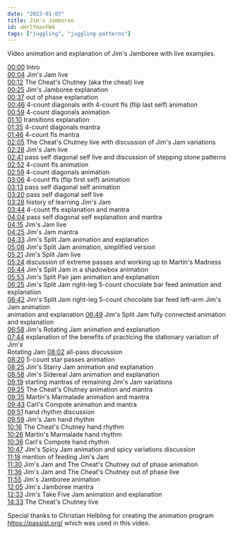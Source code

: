 ```yaml
---
date: "2023-01-07"
title: Jim's Jamboree
id: uHrlYmaxFW4
tags: ["juggling", "juggling-patterns"]
---
```


Video animation and explanation of Jim's Jamboree with live examples.

<a href="https://www.youtube.com/watch?v=uHrlYmaxFW4&t=0s" target="_blank">00:00</a> Intro<br />
<a href="https://www.youtube.com/watch?v=uHrlYmaxFW4&t=4s" target="_blank">00:04</a> Jim's Jam live<br />
<a href="https://www.youtube.com/watch?v=uHrlYmaxFW4&t=12s" target="_blank">00:12</a> The Cheat's Chutney (aka the cheat) live<br />
<a href="https://www.youtube.com/watch?v=uHrlYmaxFW4&t=25s" target="_blank">00:25</a> Jim's Jamboree explanation<br />
<a href="https://www.youtube.com/watch?v=uHrlYmaxFW4&t=37s" target="_blank">00:37</a> out of phase explanation<br />
<a href="https://www.youtube.com/watch?v=uHrlYmaxFW4&t=46s" target="_blank">00:46</a> 4-count diagonals with 4-count fls (flip last self) animation<br />
<a href="https://www.youtube.com/watch?v=uHrlYmaxFW4&t=59s" target="_blank">00:59</a> 4-count diagonals animation<br />
<a href="https://www.youtube.com/watch?v=uHrlYmaxFW4&t=70s" target="_blank">01:10</a> transitions explanation<br />
<a href="https://www.youtube.com/watch?v=uHrlYmaxFW4&t=95s" target="_blank">01:35</a> 4-count diagonals mantra<br />
<a href="https://www.youtube.com/watch?v=uHrlYmaxFW4&t=106s" target="_blank">01:46</a> 4-count fls mantra<br />
<a href="https://www.youtube.com/watch?v=uHrlYmaxFW4&t=125s" target="_blank">02:05</a> The Cheat's Chutney live with discussion of Jim's Jam variations<br />
<a href="https://www.youtube.com/watch?v=uHrlYmaxFW4&t=148s" target="_blank">02:28</a> Jim's Jam live<br />
<a href="https://www.youtube.com/watch?v=uHrlYmaxFW4&t=161s" target="_blank">02:41</a> pass self diagonal self live and discussion of stepping stone patterns<br />
<a href="https://www.youtube.com/watch?v=uHrlYmaxFW4&t=172s" target="_blank">02:52</a> 4-count fls animation<br />
<a href="https://www.youtube.com/watch?v=uHrlYmaxFW4&t=179s" target="_blank">02:59</a> 4-count diagonals animation<br />
<a href="https://www.youtube.com/watch?v=uHrlYmaxFW4&t=186s" target="_blank">03:06</a> 4-count ffs (flip first self) animation<br />
<a href="https://www.youtube.com/watch?v=uHrlYmaxFW4&t=193s" target="_blank">03:13</a> pass self diagonal self animation<br />
<a href="https://www.youtube.com/watch?v=uHrlYmaxFW4&t=200s" target="_blank">03:20</a> pass self diagonal self live<br />
<a href="https://www.youtube.com/watch?v=uHrlYmaxFW4&t=208s" target="_blank">03:28</a> history of learning Jim's Jam<br />
<a href="https://www.youtube.com/watch?v=uHrlYmaxFW4&t=224s" target="_blank">03:44</a> 4-count ffs explanation and mantra<br />
<a href="https://www.youtube.com/watch?v=uHrlYmaxFW4&t=244s" target="_blank">04:04</a> pass self diagonal self explanation and mantra<br />
<a href="https://www.youtube.com/watch?v=uHrlYmaxFW4&t=255s" target="_blank">04:15</a> Jim's Jam live<br />
<a href="https://www.youtube.com/watch?v=uHrlYmaxFW4&t=265s" target="_blank">04:25</a> Jim's Jam mantra<br />
<a href="https://www.youtube.com/watch?v=uHrlYmaxFW4&t=273s" target="_blank">04:33</a> Jim's Split Jam animation and explanation<br />
<a href="https://www.youtube.com/watch?v=uHrlYmaxFW4&t=308s" target="_blank">05:08</a> Jim's Split Jam animation, simplified version<br />
<a href="https://www.youtube.com/watch?v=uHrlYmaxFW4&t=321s" target="_blank">05:21</a> Jim's Split Jam live <br />
<a href="https://www.youtube.com/watch?v=uHrlYmaxFW4&t=324s" target="_blank">05:24</a> discussion of extreme passes and working up to Martin's Madness<br />
<a href="https://www.youtube.com/watch?v=uHrlYmaxFW4&t=344s" target="_blank">05:44</a> Jim's Split Jam in a shadowbox animation<br />
<a href="https://www.youtube.com/watch?v=uHrlYmaxFW4&t=353s" target="_blank">05:53</a> Jim's Split Pair jam animation and explanation<br />
<a href="https://www.youtube.com/watch?v=uHrlYmaxFW4&t=385s" target="_blank">06:25</a> Jim's Split Jam right-leg 5-count chocolate bar feed animation and explanation<br />
<a href="https://www.youtube.com/watch?v=uHrlYmaxFW4&t=402s" target="_blank">06:42</a> Jim's Split Jam right-leg 5-count chocolate bar feed left-arm Jim's Jam animation <br />animation and explanation
<a href="https://www.youtube.com/watch?v=uHrlYmaxFW4&t=409s" target="_blank">06:49</a> Jim's Split Jam fully connected animation and explanation<br />
<a href="https://www.youtube.com/watch?v=uHrlYmaxFW4&t=418s" target="_blank">06:58</a> Jim's Rotating Jam animation and explanation<br />
<a href="https://www.youtube.com/watch?v=uHrlYmaxFW4&t=464s" target="_blank">07:44</a> explanation of the benefits of practicing the stationary variation of Jim's <br />Rotating Jam
<a href="https://www.youtube.com/watch?v=uHrlYmaxFW4&t=482s" target="_blank">08:02</a> all-pass discussion<br />
<a href="https://www.youtube.com/watch?v=uHrlYmaxFW4&t=500s" target="_blank">08:20</a> 5-count star passes animation<br />
<a href="https://www.youtube.com/watch?v=uHrlYmaxFW4&t=505s" target="_blank">08:25</a> Jim's Starry Jam animation and explanation<br />
<a href="https://www.youtube.com/watch?v=uHrlYmaxFW4&t=538s" target="_blank">08:58</a> Jim's Sidereal Jam animation and explanation<br />
<a href="https://www.youtube.com/watch?v=uHrlYmaxFW4&t=559s" target="_blank">09:19</a> starting mantras of remaining Jim's Jam variations<br />
<a href="https://www.youtube.com/watch?v=uHrlYmaxFW4&t=565s" target="_blank">09:25</a> The Cheat's Chutney animation and mantra<br />
<a href="https://www.youtube.com/watch?v=uHrlYmaxFW4&t=575s" target="_blank">09:35</a> Martin's Marmalade animation and mantra<br />
<a href="https://www.youtube.com/watch?v=uHrlYmaxFW4&t=583s" target="_blank">09:43</a> Carl's Compote animation and mantra<br />
<a href="https://www.youtube.com/watch?v=uHrlYmaxFW4&t=591s" target="_blank">09:51</a> hand rhythm discussion<br />
<a href="https://www.youtube.com/watch?v=uHrlYmaxFW4&t=599s" target="_blank">09:59</a> Jim's Jam hand rhythm<br />
<a href="https://www.youtube.com/watch?v=uHrlYmaxFW4&t=616s" target="_blank">10:16</a> The Cheat's Chutney hand rhythm<br />
<a href="https://www.youtube.com/watch?v=uHrlYmaxFW4&t=626s" target="_blank">10:26</a> Martin's Marmalade hand rhythm<br />
<a href="https://www.youtube.com/watch?v=uHrlYmaxFW4&t=636s" target="_blank">10:36</a> Carl's Compote hand rhythm<br />
<a href="https://www.youtube.com/watch?v=uHrlYmaxFW4&t=647s" target="_blank">10:47</a> Jim's Spicy Jam animation and spicy variations discussion<br />
<a href="https://www.youtube.com/watch?v=uHrlYmaxFW4&t=678s" target="_blank">11:18</a> mention of feeding Jim's Jam<br />
<a href="https://www.youtube.com/watch?v=uHrlYmaxFW4&t=690s" target="_blank">11:30</a> Jim's Jam and The Cheat's Chutney out of phase animation<br />
<a href="https://www.youtube.com/watch?v=uHrlYmaxFW4&t=696s" target="_blank">11:36</a> Jim's Jam and The Cheat's Chutney out of phase live<br />
<a href="https://www.youtube.com/watch?v=uHrlYmaxFW4&t=715s" target="_blank">11:55</a> Jim's Jamboree animation<br />
<a href="https://www.youtube.com/watch?v=uHrlYmaxFW4&t=725s" target="_blank">12:05</a> Jim's Jamboree mantra<br />
<a href="https://www.youtube.com/watch?v=uHrlYmaxFW4&t=753s" target="_blank">12:33</a> Jim's Take Five Jam animation and explanation<br />
<a href="https://www.youtube.com/watch?v=uHrlYmaxFW4&t=873s" target="_blank">14:33</a> The Cheat's Chutney live<br />

Special thanks to Christian Helbling for creating the animation program https://passist.org/ which was used in this video.
